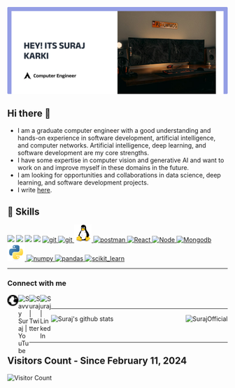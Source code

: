 ![Header](./cover.png)

## Hi there 👋
- I am a graduate computer engineer with a good understanding and hands-on experience in software development, artificial intelligence, and computer networks. Artificial intelligence, deep learning, and software development are my core strengths.
- I have some expertise in computer vision and generative AI and want to work on and improve myself in these domains in the future.
- I am looking for opportunities and collaborations in data science, deep learning, and software development projects.
- I write [here](https://savvysuraj.hashnode.dev/).
  
## 🚀 Skills
<img src="https://img.shields.io/badge/python-%233776AB.svg?&style=flat-square&logo=python&logoColor=white" /> <img src="https://img.shields.io/badge/html-%23239120.svg?&style=flat-square&logo=html5&logoColor=white" /> <img src="https://img.shields.io/badge/css-%23239120.svg?&style=flat-square&logo=css3&logoColor=white" /> <img src="https://img.shields.io/badge/javascript-%23F7DF1E.svg?&style=flat-square&logo=javascript&logoColor=black" />
<a href="#/" target="_blank" rel="noreferrer"> <img src="https://cdn.jsdelivr.net/gh/devicons/devicon/icons/vscode/vscode-original.svg" alt="git" width="40" height="40"/> </a>
<a href="https://git-scm.com/" target="_blank" rel="noreferrer"> <img src="https://www.vectorlogo.zone/logos/git-scm/git-scm-icon.svg" alt="git" width="40" height="40"/> </a>
<a href="https://www.linux.org/" target="_blank" rel="noreferrer"> <img src="https://raw.githubusercontent.com/devicons/devicon/master/icons/linux/linux-original.svg" alt="linux" width="40" height="40"/> </a> 
<a href="https://postman.com" target="_blank" rel="noreferrer"> <img src="https://www.vectorlogo.zone/logos/getpostman/getpostman-icon.svg" alt="postman" width="40" height="40"/>    <a href="https://react.org" target="_blank" rel="noreferrer"> <img src="https://cdn.jsdelivr.net/gh/devicons/devicon/icons/react/react-original.svg" alt="React" width="40" height="40"/> <a href="https://nodejs.org" target="_blank" rel="noreferrer"> <img src="https://cdn.jsdelivr.net/gh/devicons/devicon/icons/nodejs/nodejs-original.svg" alt="Node" width="40" height="40"/><a href="https://www.mongodb.com" target="_blank" rel="noreferrer"> <img src="https://cdn.jsdelivr.net/gh/devicons/devicon/icons/mongodb/mongodb-original.svg" alt="Mongodb" width="40" height="40"/>  <a href="https://www.python.org" target="_blank"> <img src="https://github.com/devicons/devicon/blob/master/icons/python/python-original.svg" alt="python" width="40" height="40"/> </a> 
<a href="https://numpy.org/" target="_blank"> <img src="https://user-images.githubusercontent.com/50221806/86498201-a8bd8680-bd39-11ea-9d08-66b610a8dc01.png" alt="numpy" width="40" height="40"/> </a> 
<a href="https://pandas.pydata.org/" target="_blank"> <img src="https://pandas.pydata.org/static/img/pandas_secondary.svg?&style=flat-square&logo=python&logoColor=indigo" alt="pandas" width="40" height="40"/> </a> 
    <a href="https://scikit-learn.org/" target="_blank"> <img src="https://upload.wikimedia.org/wikipedia/commons/0/05/Scikit_learn_logo_small.svg" alt="scikit_learn" width="40" height="40"/> </a> 

------
### Connect with me

[<img align="left" alt="surajkarki66.com.np" color="white" width="25px" src="https://raw.githubusercontent.com/iconic/open-iconic/master/svg/globe.svg" />][website]
[<img align="left" alt="Savvy Suraj | YouTube" width="25px" src="https://cdn.jsdelivr.net/npm/simple-icons@v3/icons/youtube.svg" />][youtube]
[<img align="left" alt="Suraj | Twitter" width="25px" src="https://cdn.jsdelivr.net/npm/simple-icons@v3/icons/twitter.svg" />][twitter]
[<img align="left" alt="Suraj | LinkedIn" width="25px" src="https://cdn.jsdelivr.net/npm/simple-icons@v3/icons/linkedin.svg" />][linkedin]

<br />

-----
![Suraj's github stats](https://github-readme-stats.vercel.app/api?username=surajkarki66&show_icons=true&theme=merko)<img align="right" src="https://github-readme-stats.vercel.app/api/top-langs?username=surajkarki66&show_icons=true&locale=en&layout=compact&theme=merko" alt="SurajOfficial" />

<br/>

[website]: https://surajkarki66.com.np
[twitter]: https://twitter.com/surajka16234107
[youtube]: https://www.youtube.com/channel/UCMvfiBrQZh0F81l64FzXOSA?view_as=subscriber
[linkedin]: https://www.linkedin.com/in/surajk66/

----
## Visitors Count - Since February 11, 2024
 ![Visitor Count](https://profile-counter.glitch.me/{surajkarki66}/count.svg)
